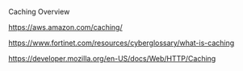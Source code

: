 Caching Overview

https://aws.amazon.com/caching/

https://www.fortinet.com/resources/cyberglossary/what-is-caching

https://developer.mozilla.org/en-US/docs/Web/HTTP/Caching
